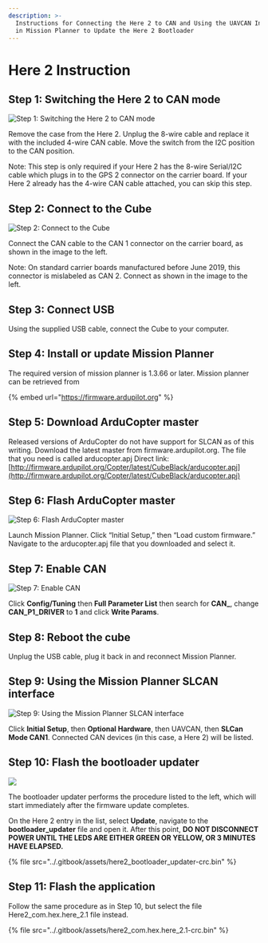 ```yaml
---
description: >-
  Instructions for Connecting the Here 2 to CAN and Using the UAVCAN Interface
  in Mission Planner to Update the Here 2 Bootloader
---
```


# Here 2 Instruction

## **Step 1: Switching the Here 2 to CAN mode**

![Step 1: Switching the Here 2 to CAN mode](../.gitbook/assets/step-1.jpg)

Remove the case from the Here 2. Unplug the 8-wire cable and replace it with the included 4-wire CAN cable. Move the switch from the I2C position to the CAN position.

Note: This step is only required if your Here 2 has the 8-wire Serial/I2C cable which plugs in to the GPS 2 connector on the carrier board. If your Here 2 already has the 4-wire CAN cable attached, you can skip this step.

## Step 2: Connect to the Cube

![Step 2: Connect to the Cube](../.gitbook/assets/step-2.jpg)

Connect the CAN cable to the CAN 1 connector on the carrier board, as shown in the image to the left.

Note: On standard carrier boards manufactured before June 2019, this connector is mislabeled as CAN 2. Connect as shown in the image to the left.

## Step 3: Connect USB

Using the supplied USB cable, connect the Cube to your computer.

## Step 4: Install or update Mission Planner

The required version of mission planner is 1.3.66 or later. Mission planner can be retrieved from

{% embed url="https://firmware.ardupilot.org" %}

## Step 5: Download ArduCopter master

Released versions of ArduCopter do not have support for SLCAN as of this writing. Download the latest master from firmware.ardupilot.org. The file that you need is called arducopter.apj Direct link: [http://firmware.ardupilot.org/Copter/latest/CubeBlack/arducopter.apj](http://firmware.ardupilot.org/Copter/latest/CubeBlack/arducopter.apj)

## Step 6: Flash ArduCopter master

![Step 6: Flash ArduCopter master](../.gitbook/assets/step-6.jpg)

Launch Mission Planner. Click “Initial Setup,” then “Load custom firmware.” Navigate to the arducopter.apj file that you downloaded and select it.

## Step 7: Enable CAN

![Step 7: Enable CAN](../.gitbook/assets/step-7.jpg)

Click **Config/Tuning** then **Full Parameter List** then search for **CAN\_**, change **CAN\_P1\_DRIVER** to **1** and click **Write Params**.

## Step 8: Reboot the cube

Unplug the USB cable, plug it back in and reconnect Mission Planner.

## Step 9: Using the Mission Planner SLCAN interface

![Step 9: Using the Mission Planner SLCAN interface](../.gitbook/assets/step-9.jpg)

Click **Initial Setup**, then **Optional Hardware**, then UAVCAN, then **SLCan Mode CAN1**. Connected CAN devices \(in this case, a Here 2\) will be listed.

## Step 10: Flash the bootloader updater

![](../.gitbook/assets/step10.jpg)

The bootloader updater performs the procedure listed to the left, which will start immediately after the firmware update completes.

On the Here 2 entry in the list, select **Update**, navigate to the **bootloader\_updater** file and open it. After this point, **DO NOT DISCONNECT POWER UNTIL THE LEDS ARE EITHER GREEN OR YELLOW, OR 3 MINUTES HAVE ELAPSED.**

{% file src="../.gitbook/assets/here2\_bootloader\_updater-crc.bin" %}

## Step 11: Flash the application

Follow the same procedure as in Step 10, but select the file Here2\_com.hex.here\_2.1 file instead.

{% file src="../.gitbook/assets/here2\_com.hex.here\_2.1-crc.bin" %}



